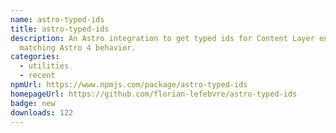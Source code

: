 ```yaml
---
name: astro-typed-ids
title: astro-typed-ids
description: An Astro integration to get typed ids for Content Layer entries,
  matching Astro 4 behavior.
categories:
  - utilities
  - recent
npmUrl: https://www.npmjs.com/package/astro-typed-ids
homepageUrl: https://github.com/florian-lefebvre/astro-typed-ids
badge: new
downloads: 122
---
```

